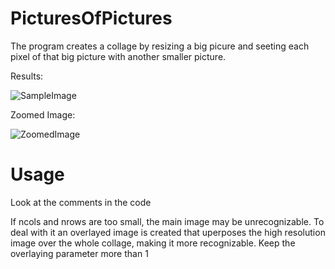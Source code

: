 # PicturesOfPictures
The program creates a collage by resizing a big picure and seeting each pixel of that big picture with another smaller picture. 

Results:

![SampleImage](https://github.com/surajgoel5/PicturesOfPictures/smaple/Out.jpg)

Zoomed Image:

![ZoomedImage](https://github.com/surajgoel5/PicturesOfPictures/smaple/zoom.jpg)

# Usage

Look at the comments in the code

If ncols and nrows are too small, the main image may be unrecognizable. To deal with it an overlayed image is created that uperposes the high resolution image over the whole collage, making it more recognizable. Keep the overlaying parameter more than 1
